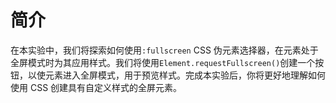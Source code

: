 # 简介

在本实验中，我们将探索如何使用`:fullscreen` CSS 伪元素选择器，在元素处于全屏模式时为其应用样式。我们将使用`Element.requestFullscreen()`创建一个按钮，以使元素进入全屏模式，用于预览样式。完成本实验后，你将更好地理解如何使用 CSS 创建具有自定义样式的全屏元素。
